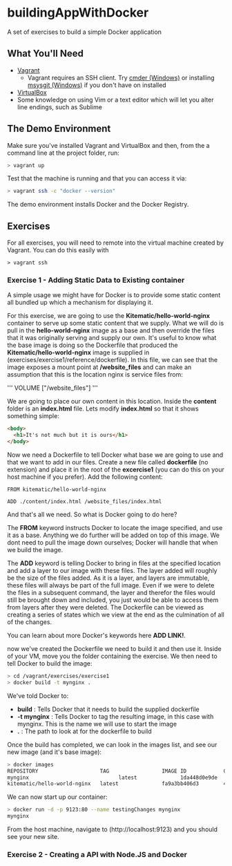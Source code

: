# buildingAppWithDocker

A set of exercises to build a simple Docker application

## What You'll Need

- [Vagrant](https://www.vagrantup.com/downloads.html)
	- Vagrant requires an SSH client. Try [cmder (Windows)](http://cmder.net/) or installing [msysgit (Windows)](https://git-for-windows.github.io/) if you don't have on installed
- [VirtualBox](https://www.virtualbox.org/wiki/Downloads)
- Some knowledge on using Vim or a text editor which will let you alter line endings, such as Sublime

## The Demo Environment

Make sure you've installed Vagrant and VirtualBox and then, from the a command line at the project folder, run:

```bash
> vagrant up
```

Test that the machine is running and that you can access it via:

```bash
> vagrant ssh -c "docker --version"
```

The demo environment installs Docker and the Docker Registry.

## Exercises

For all exercises, you will need to remote into the virtual machine created by Vagrant. You can do this easily with

```
> vagrant ssh
```

### Exercise 1 - Adding Static Data to Existing container

A simple usage we might have for Docker is to provide some static content all bundled up which a mechanism for displaying it.

For this exercise, we are going to use the **Kitematic/hello-world-nginx** container to serve up some static content that we supply. What we will do is pull in the **hello-world-nginx** image as a base and then override the files that it was originally serving and supply our own. It's useful to know what the base image is doing so the Dockerfile that produced the **Kitematic/hello-world-nginx** image is supplied in (exercises/exercise1/reference/dockerfile). In this file, we can see that the image exposes a mount point at **/website_files** and can make an assumption that this is the location nginx is service files from:

'''
VOLUME ["/website_files"]
'''

We are going to place our own content in this location. Inside the **content** folder is an **index.html** file. Lets modify **index.html** so that it shows something simple:

```html
<body>
  <h1>It's not much but it is ours</h1>
</body>
```

Now we need a Dockerfile to tell Docker what base we are going to use and that we want to add in our files. Create a new file called **dockerfile** (no extension) and place it in the root of the **excercise1** (you can do this on your host machine if you prefer). Add the following content:

```
FROM kitematic/hello-world-nginx

ADD ./content/index.html /website_files/index.html
```

And that's all we need. So what is Docker going to do here?

The **FROM** keyword instructs Docker to locate the image specified, and use it as a base. Anything we do further will be added on top of this image. We dont need to pull the image down ourselves; Docker will handle that when we build the image.

The **ADD** keyword is telling Docker to bring in files at the specified location and add a layer to our image with these files. The layer added will roughly be the size of the files added. As it is a layer, and layers are immutable, these files will always be part of the full image. Even if we were to delete the files in a subsequent command, the layer and therefor the files would still be brought down and included, you just would be able to access them from layers after they were deleted. The Dockerfile can be viewed as creating a series of states which we view at the end as the culmination of all of the changes.

You can learn about more Docker's keywords here **ADD LINK!**.

now we've created the Dockerfile we need to build it and then use it. Inside of your VM, move you the folder containing the exercise. We then need to tell Docker to build the image:

```bash
> cd /vagrant/exercises/exercise1
> docker build -t mynginx .
```

We've told Docker to:
- **build** : Tells Docker that it needs to build the supplied dockerfile
- **-t mynginx** : Tells Docker to tag the resulting image, in this case with mynginx. This is the name we will use to start the image
- **.** : The path to look at for the dockerfile to build

Once the build has completed, we can look in the images list, and see our new image (and it's base image):

```bash
> docker images
REPOSITORY                    TAG                 IMAGE ID            CREATED             VIRTUAL SIZE
mynginx				                latest              1da448d0e9de        1 hour ago         	8.4 MB
kitematic/hello-world-nginx   latest              fa9a3bb406d3        4 months ago        7.913 MB
```

We can now start up our container:

```bash
> docker run -d -p 9123:80 --name testingChanges mynginx
mynginx
```

From the host machine, navigate to (http://localhost:9123) and you should see your new site.


### Exercise 2 - Creating a API with Node.JS and Docker
